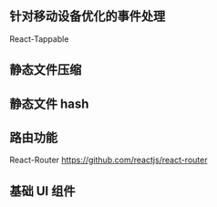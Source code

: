 
## 针对移动设备优化的事件处理

React-Tappable

## 静态文件压缩

## 静态文件 hash

## 路由功能

React-Router
https://github.com/reactjs/react-router

## 基础 UI 组件
